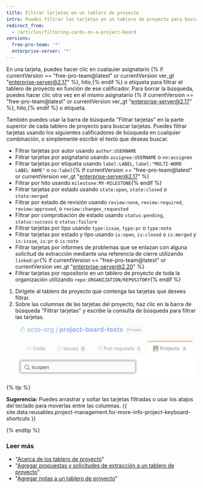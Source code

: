 ```yaml
---
title: Filtrar tarjetas en un tablero de proyecto
intro: Puedes filtrar las tarjetas en un tablero de proyecto para buscar tarjetas específicas o ver un subconjunto de tarjetas.
redirect_from:
  - /articles/filtering-cards-on-a-project-board
versions:
  free-pro-team: '*'
  enterprise-server: '*'
---
```


En una tarjeta, puedes hacer clic en cualquier asignatario {% if currentVersion == "free-pro-team@latest" or currentVersion ver_gt "enterprise-server@2.17" %}, hito,{% endif %} o etiqueta para filtrar el tablero de proyecto en función de ese calificador. Para borrar la búsqueda, puedes hacer clic otra vez en el mismo asignatario {% if currentVersion == "free-pro-team@latest" or currentVersion ver_gt "enterprise-server@2.17" %}, hito,{% endif %} o etiqueta.

También puedes usar la barra de búsqueda "Filtrar tarjetas" en la parte superior de cada tablero de proyecto para buscar tarjetas. Puedes filtrar tarjetas usando los siguientes calificadores de búsqueda en cualquier combinación, o simplemente escribir el texto que deseas buscar.

- Filtrar tarjetas por autor usando `author:USERNAME`
- Filtrar tarjetas por asignatario usando `assignee:USERNAME` o `no:assignee`
- Filtrar tarjetas por etiqueta usando `label:LABEL`, `label:"MULTI-WORD LABEL NAME"` o `no:label`{% if currentVersion == "free-pro-team@latest" or currentVersion ver_gt "enterprise-server@2.17" %}
- Filtrar por hito usando `milestone:MY-MILESTONE`{% endif %}
- Filtrar tarjetas por estado usando `state:open`, `state:closed` o `state:merged`
- Filtrar por estado de revisión usando `review:none`, `review:required`, `review:approved`, o `review:changes_requested`
- Filtrar por comprobación de estado usando `status:pending`, `status:success` o `status:failure`
- Filtrar tarjetas por tipo usando `type:issue`, `type:pr` o `type:note`
- Filtrar tarjetas por estado y tipo usando `is:open`, `is:closed` o `is:merged` y `is:issue`, `is:pr` o `is:note`
- Filtrar tarjetas por informes de problemas que se enlazan con alguna solicitud de extracción mediante una referencia de cierre utilizando `linked:pr`{% if currentVersion == "free-pro-team@latest" or currentVersion ver_gt "enterprise-server@2.20" %}
- Filtrar tarjetas por repositorio en un tablero de proyecto de toda la organización utilizando `repo:ORGANIZATION/REPOSITORY`{% endif %}

1. Dirígete al tablero de proyecto que contenga las tarjetas que desees filtrar.
2. Sobre las columnas de las tarjetas del proyecto, haz clic en la barra de búsqueda "Filtrar tarjetas" y escribe la consulta de búsqueda para filtrar las tarjetas. ![Barra de búsqueda Filtrar tarjetas](/assets/images/help/projects/filter-card-search-bar.png)

{% tip %}

**Sugerencia:** Puedes arrastrar y soltar las tarjetas filtradas o usar los atajos del teclado para moverlas entre las columnas. {{ site.data.reusables.project-management.for-more-info-project-keyboard-shortcuts }}

{% endtip %}

### Leer más

- "[Acerca de los tablero de proyecto](/articles/about-project-boards)"
- "[Agregar propuestas y solicitudes de extracción a un tablero de proyecto](/articles/adding-issues-and-pull-requests-to-a-project-board)"
- "[Agregar notas a un tablero de proyecto](/articles/adding-notes-to-a-project-board)"
